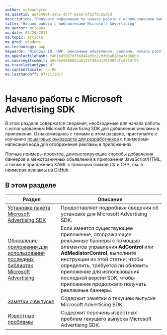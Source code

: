 ```yaml
---
author: mcleanbyron
ms.assetid: ae45490f-3eb1-4b7f-8e18-bf82f0ca5d6d
description: "Получите информацию по началу работы с использованием библиотек Microsoft Advertising для добавления рекламных баннеров и межстраничных объявлений в приложения."
title: "Начало работы с библиотеками Microsoft Advertising"
ms.author: mcleans
ms.date: 07/20/2017
ms.topic: article
ms.prod: windows
ms.technology: uwp
keywords: "Windows 10, UWP, рекламные объявления, реклама, начало работы"
ms.openlocfilehash: fab1b459d7d736d48a95c22d39bab10bafe060bb
ms.sourcegitcommit: a9e4be98688b3a6125fd5dd126190fcfcd764f95
ms.translationtype: HT
ms.contentlocale: ru-RU
ms.lasthandoff: 07/21/2017
---
```

# <a name="get-started-with-the-microsoft-advertising-sdk"></a>Начало работы с Microsoft Advertising SDK

В этом разделе содержатся сведения, необходимые для начала работы с использованием Microsoft Advertising SDK для добавления рекламы в приложения. Ознакомившись с темами в этом разделе, приступайте к изучению [пошаговых руководств для разработчиков](developer-walkthroughs.md) с примерами написания кода для отображения рекламы в приложениях.

Полные примеры проектов, демонстрирующие способы добавления баннеров и межстраничных объявлений в приложения JavaScript/HTML, а также в приложения XAML с помощью языков C# и C++, см. в [примерах рекламы на GitHub](http://aka.ms/githubads).


## <a name="in-this-section"></a>В этом разделе

| Раздел                                                                                                       | Описание                 |
|-------------------------------------------------------------------------------------------------------------|-----------------------------|
| [Установка пакета Microsoft Advertising SDK](install-the-microsoft-advertising-libraries.md) |  Предоставляет подробные сведения об установке для Microsoft Advertising SDK.  |
| [Обновление приложения для использования последних библиотек Microsoft Advertising](update-your-app-to-the-latest-advertising-libraries.md)  | Если имеется существующее приложение, отображающее рекламные баннеры с помощью элементов управления **AdControl** или **AdMediatorControl**, выполните инструкции из этой статьи, чтобы определить, требуется ли обновить приложение для использования последней версии SDK, чтобы приложение продолжало получать рекламные баннеры.  |
| [Заметки о выпуске](release-notes-for-the-advertising-libraries.md)         |  Содержит заметки о текущем выпуске Microsoft Advertising SDK.   |
| [Известные проблемы](known-issues-for-the-advertising-libraries.md)      |  Содержит перечень известных проблем текущего выпуска Microsoft Advertising SDK.   |
